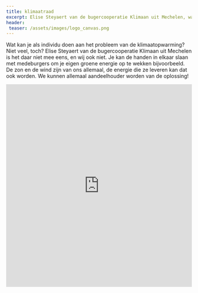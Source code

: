 ```yaml
---
title: klimaatraad
excerpt: Elise Steyaert van de bugercooperatie Klimaan uit Mechelen, wat kan je als individu doen aan het probleem van de klimaatopwarming?
header:
 teaser: /assets/images/logo_canvas.png
---
```


Wat kan je als individu doen aan het probleem van de klimaatopwarming? Niet
veel, toch? Elise Steyaert van de bugercooperatie Klimaan uit Mechelen is het daar niet
mee eens, en wij ook niet. Je kan de handen in elkaar slaan met medeburgers om
je eigen groene energie op te wekken bijvoorbeeld. De zon en de wind zijn van
ons allemaal, de energie die ze leveren kan dat ook worden. We kunnen allemaal
aandeelhouder worden van de oplossing!

<iframe 
src="https://www.facebook.com/plugins/video.php?href=https%3A%2F%2Fwww.facebook.com%2Fcanvastv%2Fvideos%2F701220276997366%2F&show_text=0"
width="100%" height="550" scrolling="no" frameborder="0" allowTransparency="true" allowFullScreen="true"></iframe>
